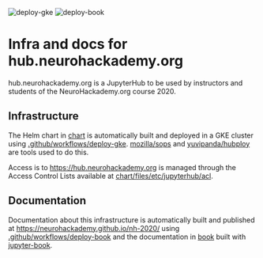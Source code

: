 ![deploy-gke](https://github.com/neurohackademy/nh-2020/workflows/deploy-gke/badge.svg)
![deploy-book](https://github.com/neurohackademy/nh-2020/workflows/deploy-book/badge.svg)

# Infra and docs for hub.neurohackademy.org

hub.neurohackademy.org is a JupyterHub to be used by instructors and students of
the NeuroHackademy.org course 2020.

## Infrastructure

The Helm chart in [chart](chart) is automatically built and deployed in a GKE
cluster using [.github/workflows/deploy-gke](github/workflows/deploy-gke).
[mozilla/sops](https://github.com/mozilla/sops) and
[yuvipanda/hubploy](https://github.com/yuvipanda/hubploy) are tools used to do
this.

Access is to https://hub.neurohackademy.org is managed through the Access
Control Lists available at
[chart/files/etc/jupyterhub/acl](chart/files/etc/jupyterhub/acl).

## Documentation

Documentation about this infrastructure is automatically built and published at
https://neurohackademy.github.io/nh-2020/ using
[.github/workflows/deploy-book](github/workflows/deploy-book) and the
documentation in [book](book) built with
[jupyter-book](https://github.com/executablebooks/jupyter-book).
